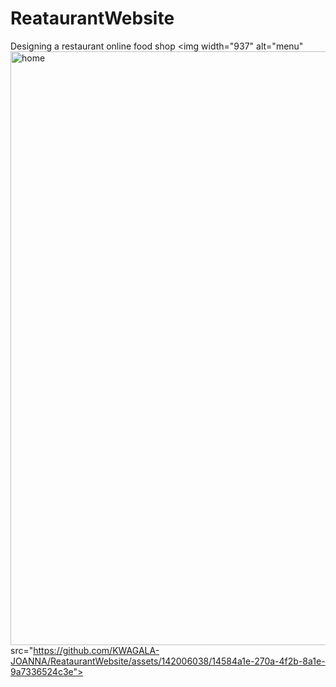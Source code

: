 # ReataurantWebsite
Designing a restaurant online food shop
<img width="937" alt="menu"<img width="950" alt="home" src="https://github.com/KWAGALA-JOANNA/ReataurantWebsite/assets/142006038/b0741ae2-8d88-44b6-acce-a589684319de">
 src="https://github.com/KWAGALA-JOANNA/ReataurantWebsite/assets/142006038/14584a1e-270a-4f2b-8a1e-9a7336524c3e">

